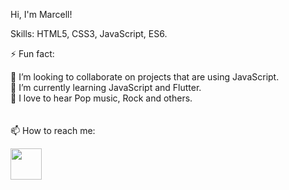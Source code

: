 Hi, I'm Marcell!

Skills: HTML5, CSS3, JavaScript, ES6.

⚡ Fun fact:

💞️ I’m looking to collaborate on projects that are using JavaScript. <br>
🌱 I’m currently learning JavaScript and Flutter. <br>
🎵 I love to hear Pop music, Rock and others. <br>
<br><br>
📫 How to reach me:

<a href="https://www.linkedin.com/in/marcell-amaral/"><img src="https://cdn2.iconfinder.com/data/icons/simple-social-media-shadow/512/14-512.png" width="50" height="50"></a>
